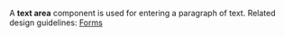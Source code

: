 A **text area** component is used for entering a paragraph of text. Related design guidelines: [Forms](design-guidelines/usage-and-behavior/forms)
